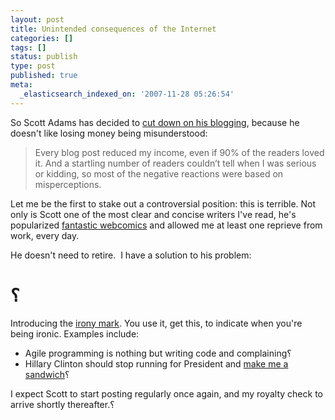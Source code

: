 ```yaml
---
layout: post
title: Unintended consequences of the Internet
categories: []
tags: []
status: publish
type: post
published: true
meta:
  _elasticsearch_indexed_on: '2007-11-28 05:26:54'
---
```

So Scott Adams has decided to <a href="http://dilbertblog.typepad.com/the_dilbert_blog/2007/11/going-forward.html">cut down on his blogging</a>, because he doesn't like losing money being misunderstood:
<blockquote>Every blog post reduced my income, even if 90% of the readers loved it. And a startling number of readers couldn’t tell when I was serious or kidding, so most of the negative reactions were based on misperceptions.</blockquote>
Let me be the first to stake out a controversial position: this is terrible.  Not only is Scott one of the most clear and concise writers I've read, he's popularized <a href="http://basicinstructions.net/">fantastic webcomics</a> and allowed me at least one reprieve from work, every day.

He doesn't need to retire.  I have a solution to his problem:
<h1>؟</h1>
Introducing the <a href="http://en.wikipedia.org/wiki/Irony_mark">irony mark</a>.  You use it, get this, to indicate when you're being ironic.  Examples include:
<ul>
	<li>Agile programming is nothing but writing code and complaining؟</li>
	<li>Hillary Clinton should stop running for President and <a href="http://www.facebook.com/group.php?gid=2233338482">make me a sandwich</a>؟</li>
</ul>
I expect Scott to start posting regularly once again, and my royalty check to arrive shortly thereafter.؟
